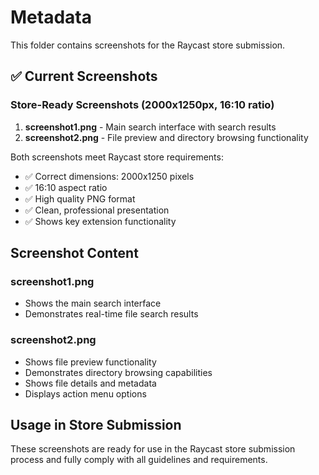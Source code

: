 # Metadata

This folder contains screenshots for the Raycast store submission.

## ✅ Current Screenshots

### Store-Ready Screenshots (2000x1250px, 16:10 ratio)
1. **screenshot1.png** - Main search interface with search results
2. **screenshot2.png** - File preview and directory browsing functionality

Both screenshots meet Raycast store requirements:
- ✅ Correct dimensions: 2000x1250 pixels
- ✅ 16:10 aspect ratio
- ✅ High quality PNG format
- ✅ Clean, professional presentation
- ✅ Shows key extension functionality

## Screenshot Content

### screenshot1.png
- Shows the main search interface
- Demonstrates real-time file search results

### screenshot2.png
- Shows file preview functionality
- Demonstrates directory browsing capabilities
- Shows file details and metadata
- Displays action menu options

## Usage in Store Submission

These screenshots are ready for use in the Raycast store submission process and fully comply with all guidelines and requirements.
